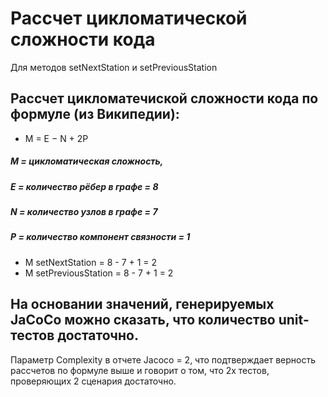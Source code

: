 # Рассчет цикломатической сложности кода 
Для методов setNextStation и setPreviousStation

## Рассчет цикломатечиской сложности кода по формуле (из Википедии):
* M = E − N + 2P
##### M = цикломатическая сложность,
##### E = количество рёбер в графе = 8
##### N = количество узлов в графе = 7
##### P = количество компонент связности = 1

* М setNextStation = 8 - 7 + 1 = 2
* М setPreviousStation = 8 - 7 + 1 = 2

## На основании значений, генерируемых JaCoCo можно сказать, что количество unit-тестов достаточно.
Параметр Complexity в отчете Jacoco = 2, что подтверждает верность рассчетов по формуле выше и говорит о том, что 2х тестов, проверяющих 2 сценария достаточно.
